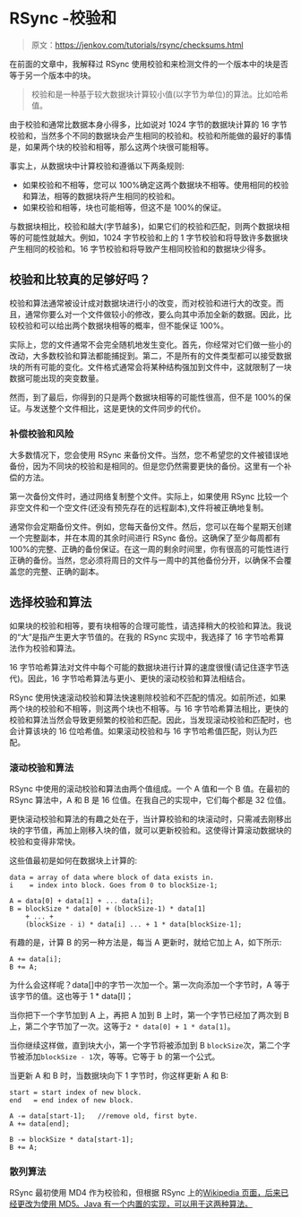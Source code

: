 # RSync -校验和

> 原文：<https://jenkov.com/tutorials/rsync/checksums.html>

在前面的文章中，我解释过 RSync 使用校验和来检测文件的一个版本中的块是否等于另一个版本中的块。

> 校验和是一种基于较大数据块计算较小值(以字节为单位)的算法。比如哈希值。

由于校验和通常比数据本身小得多，比如说对 1024 字节的数据块计算的 16 字节校验和，当然多个不同的数据块会产生相同的校验和。校验和所能做的最好的事情是，如果两个块的校验和相等，那么这两个块很可能相等。

事实上，从数据块中计算校验和遵循以下两条规则:

*   如果校验和不相等，您可以 100%确定这两个数据块不相等。使用相同的校验和算法，相等的数据块将产生相同的校验和。
*   如果校验和相等，块也可能相等，但这不是 100%的保证。

与数据块相比，校验和越大(字节越多)，如果它们的校验和匹配，则两个数据块相等的可能性就越大。例如，1024 字节校验和上的 1 字节校验和将导致许多数据块产生相同的校验和。16 字节校验和将导致产生相同校验和的数据块少得多。

## 校验和比较真的足够好吗？

校验和算法通常被设计成对数据块进行小的改变，而对校验和进行大的改变。而且，通常你要么对一个文件做较小的修改，要么向其中添加全新的数据。因此，比较校验和可以给出两个数据块相等的概率，但不能保证 100%。

实际上，您的文件通常不会完全随机地发生变化。首先，你经常对它们做一些小的改动，大多数校验和算法都能捕捉到。第二，不是所有的文件类型都可以接受数据块的所有可能的变化。文件格式通常会将某种结构强加到文件中，这就限制了一块数据可能出现的突变数量。

然而，到了最后，你得到的只是两个数据块相等的可能性很高，但不是 100%的保证。与发送整个文件相比，这是更快的文件同步的代价。

### 补偿校验和风险

大多数情况下，您会使用 RSync 来备份文件。当然，您不希望您的文件被错误地备份，因为不同块的校验和是相同的。但是您仍然需要更快的备份。这里有一个补偿的方法。

第一次备份文件时，通过网络复制整个文件。实际上，如果使用 RSync 比较一个非空文件和一个空文件(还没有预先存在的远程副本),文件将被正确地复制。

通常你会定期备份文件。例如，您每天备份文件。然后，您可以在每个星期天创建一个完整副本，并在本周的其余时间进行 RSync 备份。这确保了至少每周都有 100%的完整、正确的备份保证。在这一周的剩余时间里，你有很高的可能性进行正确的备份。当然，您必须将周日的文件与一周中的其他备份分开，以确保不会覆盖您的完整、正确的副本。

## 选择校验和算法

如果块的校验和相等，要有块相等的合理可能性，请选择稍大的校验和算法。我说的“大”是指产生更大字节值的。在我的 RSync 实现中，我选择了 16 字节哈希算法作为校验和算法。

16 字节哈希算法对文件中每个可能的数据块进行计算的速度很慢(请记住逐字节迭代)。因此，16 字节哈希算法与更小、更快的滚动校验和算法相结合。

RSync 使用快速滚动校验和算法快速剔除校验和不匹配的情况。如前所述，如果两个块的校验和不相等，则这两个块也不相等。与 16 字节哈希算法相比，更快的校验和算法当然会导致更频繁的校验和匹配。因此，当发现滚动校验和匹配时，也会计算该块的 16 位哈希值。如果滚动校验和与 16 字节哈希值匹配，则认为匹配。

### 滚动校验和算法

RSync 中使用的滚动校验和算法由两个值组成。一个 A 值和一个 B 值。在最初的 RSync 算法中，A 和 B 是 16 位值。在我自己的实现中，它们每个都是 32 位值。

更快滚动校验和算法的有趣之处在于，当计算校验和的块滚动时，只需减去刚移出块的字节值，再加上刚移入块的值，就可以更新校验和。这使得计算滚动数据块的校验和变得非常快。

这些值最初是如何在数据块上计算的:

```
data = array of data where block of data exists in.
i    = index into block. Goes from 0 to blockSize-1;

A = data[0] + data[1] + ... data[i];
B = blockSize * data[0] + (blockSize-1) * data[1]
    + ... +
    (blockSize - i) * data[i] ... + 1 * data[blockSize-1];

```

有趣的是，计算 B 的另一种方法是，每当 A 更新时，就给它加上 A，如下所示:

```
A += data[i];
B += A;

```

为什么会这样呢？data[]中的字节一次加一个。第一次向添加一个字节时，A 等于该字节的值。这也等于 1 * data[I]；

当你把下一个字节加到 A 上，再把 A 加到 B 上时，第一个字节已经加了两次到 B 上，第二个字节加了一次。这等于`2 * data[0] + 1 * data[1]`。

当你继续这样做，直到块大小，第一个字节将被添加到 B `blockSize`次，第二个字节被添加`blockSize - 1`次，等等。它等于 b 的第一个公式。

当更新 A 和 B 时，当数据块向下 1 字节时，你这样更新 A 和 B:

```
start = start index of new block.
end   = end index of new block.  

A -= data[start-1];   //remove old, first byte.
A += data[end];

B -= blockSize * data[start-1];
B += A;

```

### 散列算法

RSync 最初使用 MD4 作为校验和，但根据 RSync 上的[Wikipedia 页面，后来已经更改为使用 MD5。Java 有一个内置的实现，可以用于这两种算法。](http://http://en.wikipedia.org/wiki/Rsync)